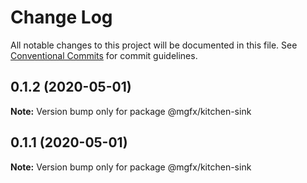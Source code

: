 # Change Log

All notable changes to this project will be documented in this file.
See [Conventional Commits](https://conventionalcommits.org) for commit guidelines.

## 0.1.2 (2020-05-01)

**Note:** Version bump only for package @mgfx/kitchen-sink





## 0.1.1 (2020-05-01)

**Note:** Version bump only for package @mgfx/kitchen-sink
